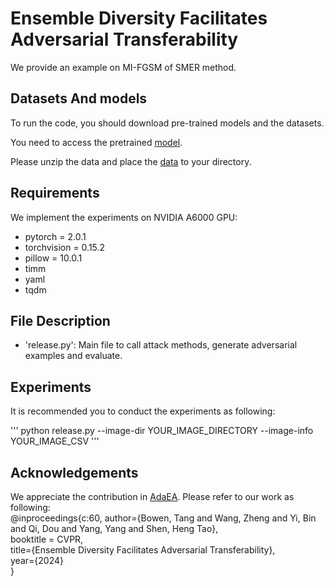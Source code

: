 # Ensemble Diversity Facilitates Adversarial Transferability
We provide an example on MI-FGSM of SMER method.
## Datasets And models
To run the code, you should download pre-trained models and the datasets. 

You need to access the pretrained [model](https://huggingface.co/).

Please unzip the data and place the [data](https://www.kaggle.com/google-brain/nips-2017-adversarial-learning-development-set) to your directory.

## Requirements
 We implement the experiments on NVIDIA A6000 GPU:

 - pytorch = 2.0.1
 - torchvision = 0.15.2
 - pillow = 10.0.1
 - timm
 - yaml
 - tqdm


## File Description
- 'release.py': Main file to call attack methods, generate adversarial examples and evaluate.

## Experiments
It is recommended you to conduct the experiments as following:

'''
python release.py --image-dir YOUR_IMAGE_DIRECTORY --image-info YOUR_IMAGE_CSV
'''

## Acknowledgements
We appreciate the contribution in [AdaEA](https://github.com/CHENBIN99/AdaEA).
Please refer to our work as following:  
@inproceedings{c:60, 
	author={Bowen, Tang and Wang, Zheng and Yi, Bin and Qi, Dou and Yang, Yang and Shen, Heng Tao},  
	booktitle = CVPR,  
	title={Ensemble Diversity Facilitates Adversarial Transferability},  
	year={2024}  
	}
